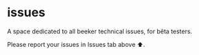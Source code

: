 # issues

A space dedicated to all beeker technical issues, for bêta testers.

Please report your issues in Issues tab above ⬆️.
